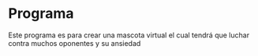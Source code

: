 # Programa
Este programa es para crear una mascota virtual el cual tendrá que luchar contra muchos oponentes y su ansiedad
